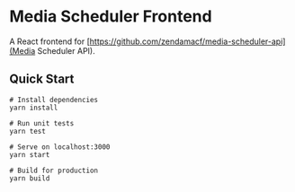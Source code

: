# Media Scheduler Frontend

A React frontend for [https://github.com/zendamacf/media-scheduler-api](Media Scheduler API).

## Quick Start

```
# Install dependencies
yarn install

# Run unit tests
yarn test

# Serve on localhost:3000
yarn start

# Build for production
yarn build
```